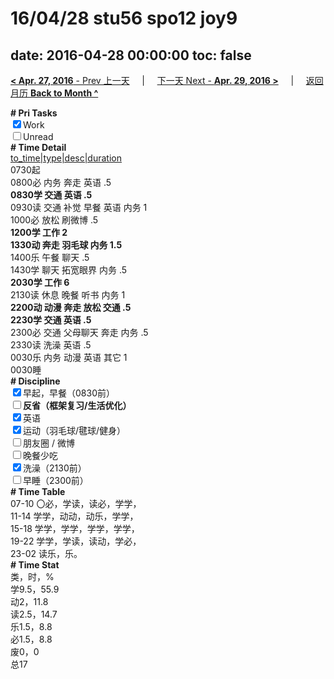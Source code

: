 # 16/04/28 stu56 spo12 joy9

date: 2016-04-28 00:00:00
toc: false
---
[**< Apr. 27, 2016** - Prev 上一天](/lifelogs/2016/04/d27.html) &nbsp; &nbsp; | &nbsp; &nbsp; [下一天 Next - **Apr. 29, 2016 >**](/lifelogs/2016/04/d29.html) &nbsp; &nbsp; |  &nbsp; &nbsp; [返回月历 **Back to Month ^**](/lifelogs/2016/04/index.html)
<br/><div><b># Pri Tasks</b></div><div><input checked="true" type="checkbox"/>Work</div><div><input type="checkbox"/>Unread</div><div><b># Time Detail</b></div><div><u>to_time|type|desc|duration</u></div><div>0730起</div><div>0800必 内务 奔走 英语 .5</div><div><b>0830学 交通 英语 .5</b></div><div>0930读 交通 补觉 早餐 英语 内务 1</div><div>1000必 放松 刷微博 .5</div><div><b>1200学 工作 2</b></div><div><b>1330动 奔走 羽毛球 内务 1.5</b></div><div>1400乐 午餐 聊天 .5</div><div>1430学 聊天 拓宽眼界 内务 .5</div><div><b>2030学 工作 6</b></div><div>2130读 休息 晚餐 听书 内务 1</div><div><b>2200动 动漫 奔走 放松 交通 .5</b></div><div><b>2230学 交通 英语 .5</b></div><div>2300必 交通 父母聊天 奔走 内务 .5</div><div>2330读 洗澡 英语 .5</div><div>0030乐 内务 动漫 英语 其它 1</div><div>0030睡</div><div><b># Discipline</b></div><div><input checked="true" type="checkbox"/>早起，早餐（0830前）</div><div><b><input type="checkbox"/></b><b>反省（框架复习/生活优化）</b></div><div><input checked="true" type="checkbox"/>英语</div><div><input checked="true" type="checkbox"/>运动（羽毛球/毽球/健身）</div><div><input type="checkbox"/>朋友圈 / 微博</div><div><input type="checkbox"/>晚餐少吃</div><div><input checked="true" type="checkbox"/>洗澡（2130前）</div><div><input type="checkbox"/>早睡（2300前）</div><div><b># Time Table</b></div><div>07-10 〇必，学读，读必，学学，</div><div>11-14 学学，动动，动乐，学学，</div><div>15-18 学学，学学，学学，学学，</div><div>19-22 学学，学读，读动，学必，</div><div>23-02 读乐，乐。</div><div><b># Time Stat</b></div><div>类，时，%</div><div>学9.5，55.9</div><div>动2，11.8</div><div>读2.5，14.7</div><div>乐1.5，8.8</div><div>必1.5，8.8</div><div>废0，0</div><div>总17</div>
